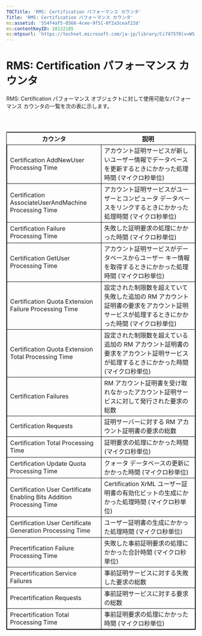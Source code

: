 ```yaml
---
TOCTitle: 'RMS: Certification パフォーマンス カウンタ'
Title: 'RMS: Certification パフォーマンス カウンタ'
ms:assetid: '554f4af5-0566-4cee-9f51-0f2a3ceaf22d'
ms:contentKeyID: 18122185
ms:mtpsurl: 'https://technet.microsoft.com/ja-jp/library/Cc747570(v=WS.10)'
---
```


RMS: Certification パフォーマンス カウンタ
==========================================

RMS: Certification パフォーマンス オブジェクトに対して使用可能なパフォーマンス カウンタの一覧を次の表に示します。

###  

 
<table style="border:1px solid black;">
<colgroup>
<col width="50%" />
<col width="50%" />
</colgroup>
<thead>
<tr class="header">
<th>カウンタ</th>
<th>説明</th>
</tr>
</thead>
<tbody>
<tr class="odd">
<td style="border:1px solid black;">Certification AddNewUser Processing Time</td>
<td style="border:1px solid black;">アカウント証明サービスが新しいユーザー情報でデータベースを更新するときにかかった処理時間 (マイクロ秒単位)</td>
</tr>
<tr class="even">
<td style="border:1px solid black;">Certification AssociateUserAndMachine Processing Time</td>
<td style="border:1px solid black;">アカウント証明サービスがユーザーとコンピュータ データベースをリンクするときにかかった処理時間 (マイクロ秒単位)</td>
</tr>
<tr class="odd">
<td style="border:1px solid black;">Certification Failure Processing Time</td>
<td style="border:1px solid black;">失敗した証明要求の処理にかかった時間 (マイクロ秒単位)</td>
</tr>
<tr class="even">
<td style="border:1px solid black;">Certification GetUser Processing Time</td>
<td style="border:1px solid black;">アカウント証明サービスがデータベースからユーザー キー情報を取得するときにかかった処理時間 (マイクロ秒単位)</td>
</tr>
<tr class="odd">
<td style="border:1px solid black;">Certification Quota Extension Failure Processing Time</td>
<td style="border:1px solid black;">設定された制限数を超えていて失敗した追加の RM アカウント証明書の要求をアカウント証明サービスが処理するときにかかった時間 (マイクロ秒単位)</td>
</tr>
<tr class="even">
<td style="border:1px solid black;">Certification Quota Extension Total Processing Time</td>
<td style="border:1px solid black;">設定された制限数を超えている追加の RM アカウント証明書の要求をアカウント証明サービスが処理するときにかかった時間 (マイクロ秒単位)</td>
</tr>
<tr class="odd">
<td style="border:1px solid black;">Certification Failures</td>
<td style="border:1px solid black;">RM アカウント証明書を受け取れなかったアカウント証明サービスに対して発行された要求の総数</td>
</tr>
<tr class="even">
<td style="border:1px solid black;">Certification Requests</td>
<td style="border:1px solid black;">証明サーバーに対する RM アカウント証明書の要求の総数</td>
</tr>
<tr class="odd">
<td style="border:1px solid black;">Certification Total Processing Time</td>
<td style="border:1px solid black;">証明要求の処理にかかった時間 (マイクロ秒単位)</td>
</tr>
<tr class="even">
<td style="border:1px solid black;">Certification Update Quota Processing Time</td>
<td style="border:1px solid black;">クォータ データベースの更新にかかった時間 (マイクロ秒単位)</td>
</tr>
<tr class="odd">
<td style="border:1px solid black;">Certification User Certificate Enabling Bits Addition Processing Time</td>
<td style="border:1px solid black;">Certification XrML ユーザー証明書の有効化ビットの生成にかかった処理時間 (マイクロ秒単位)</td>
</tr>
<tr class="even">
<td style="border:1px solid black;">Certification User Certificate Generation Processing Time</td>
<td style="border:1px solid black;">ユーザー証明書の生成にかかった処理時間 (マイクロ秒単位)</td>
</tr>
<tr class="odd">
<td style="border:1px solid black;">Precertification Failure Processing Time</td>
<td style="border:1px solid black;">失敗した事前証明要求の処理にかかった合計時間 (マイクロ秒単位)</td>
</tr>
<tr class="even">
<td style="border:1px solid black;">Precertification Service Failures</td>
<td style="border:1px solid black;">事前証明サービスに対する失敗した要求の総数</td>
</tr>
<tr class="odd">
<td style="border:1px solid black;">Precertification Requests</td>
<td style="border:1px solid black;">事前証明サービスに対する要求の総数</td>
</tr>
<tr class="even">
<td style="border:1px solid black;">Precertification Total Processing Time</td>
<td style="border:1px solid black;">事前証明要求の処理にかかった時間 (マイクロ秒単位)</td>
</tr>
</tbody>
</table>
